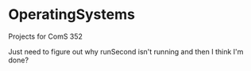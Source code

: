 OperatingSystems
================

Projects for ComS 352

Just need to figure out why runSecond isn't running and then I think I'm done?